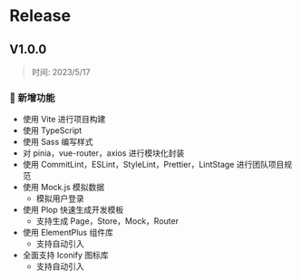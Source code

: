 # Release

## V1.0.0

> 时间: 2023/5/17

### 🎉 新增功能

-  使用 Vite 进行项目构建
-  使用 TypeScript
-  使用 Sass 编写样式
-  对 pinia，vue-router，axios 进行模块化封装
-  使用 CommitLint，ESLint，StyleLint，Prettier，LintStage 进行团队项目规范
-  使用 Mock.js 模拟数据
   -  模拟用户登录
-  使用 Plop 快速生成开发模板
   - 支持生成 Page，Store，Mock，Router
-  使用 ElementPlus 组件库
   - 支持自动引入 
-  全面支持 Iconify 图标库
   - 支持自动引入 
